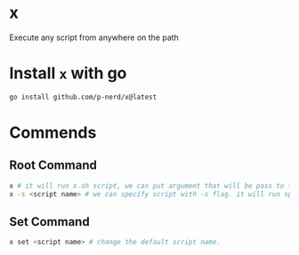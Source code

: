 # x

Execute any script from anywhere on the path

# Install `x` with go

```sh
go install github.com/p-nerd/x@latest
```

# Commends

## Root Command

```sh
x # it will run x.sh script, we can put argument that will be pass to the x.sh script (like this: x zip)
x -s <script name> # we can specify script with -s flag. it will run specified script. we also can put args (like this: x -s f.sh zip)
```

## Set Command

```sh
x set <script name> # change the default script name.
```
